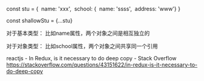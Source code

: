 const stu = {
​	name: 'xxx',
​	school: {
​		name: 'ssss',
​		address:  'www'
​	}
}

const shallowStu = {...stu}


对于基本类型： 比如name属性，两个对象之间是相互独立的

对于对象类型： 比如school属性，两个对象之间共享同一个引用

reactjs - In Redux, is it necessary to do deep copy - Stack Overflow
https://stackoverflow.com/questions/43151622/in-redux-is-it-necessary-to-do-deep-copy
